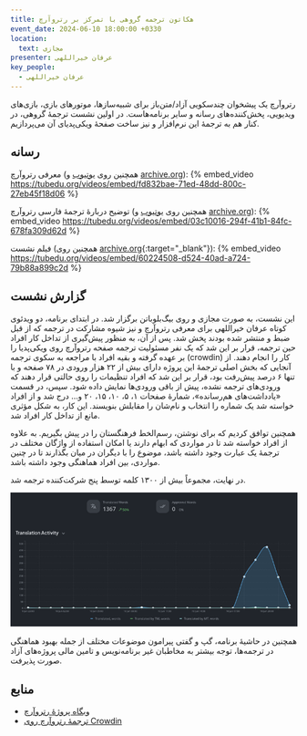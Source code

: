 ```yaml
---
title: هکاتون ترجمه گروهی با تمرکز بر رتروآرچ
event_date: 2024-06-10 18:00:00 +0330
location:
  text: مجازی
presenter: عرفان خیراللهی
key_people:
  - عرفان خیراللهی
---
```


رتروآرچ یک پیشخوان چندسکویی آزاد/متن‌باز برای شبیه‌سازها، موتورهای بازی، بازی‌های ویدیویی، پخش‌کننده‌های رسانه و سایر برنامه‌هاست. در اولین نشست ترجمهٔ گروهی، در کنار هم به ترجمهٔ این نرم‌افزار و نیز ساخت صفحهٔ ویکی‌پدیای آن می‌پردازیم.

## رسانه

معرفی رتروآرچ (همچنین روی [یوتیوب](https://www.youtube.com/watch?v=l7zoDgBi6R8) و [archive.org](https://archive.org/download/retroarch_intro_fa/retroarch_intro_h264_mono.mp4)):
{% embed_video https://tubedu.org/videos/embed/fd832bae-71ed-48dd-800c-27eb45f18d06 %}

توضیح دربارهٔ ترجمهٔ فارسی رتروآرچ (همچنین روی [یوتیوب](https://www.youtube.com/watch?v=UrMiJshKl-g) و [archive.org](https://archive.org/download/retroarch_intro_fa/retroarch_fa_h264_mono.mp4)):
{% embed_video https://tubedu.org/videos/embed/03c10016-294f-41b1-84fc-678fa309d62d %}

فیلم نشست (همچنین روی [archive.org](https://archive.org/details/dona-05-retroarch){:target="_blank"}):
{% embed_video https://tubedu.org/videos/embed/60224508-d524-40ad-a724-79b88a899c2d %}


## گزارش نشست

این نشست، به صورت مجازی و روی بیگ‌بلوباتن برگزار شد.
در ابتدای برنامه، دو ویدئوی کوتاه عرفان خیراللهی برای معرفی رتروآرچ و نیز شیوه مشارکت در ترجمه که از قبل ضبط و منتشر شده بودند پخش شد.
پس از آن، به منظور پیش‌گیری از تداخل کار افراد حین ترجمه، قرار بر این شد که یک نفر مسئولیت ترجمه صفحه رتروآرچ روی ویکی‌پدیا را بر عهده گرفته و بقیه افراد با مراجعه به سکوی ترجمه (crowdin) کار را انجام دهند.
از آنجایی که بخش اصلی ترجمهٔ این پروژه دارای بیش از ۲۲ هزار ورودی در ۷۸ صفحه و با تنها ۶ درصد پیش‌رفت بود، قرار بر این شد که افراد تنظیمات را روی حالتی قرار دهند که ورودی‌های ترجمه نشده، پیش از باقی ورودی‌ها نمایش داده شود.
سپس، در قسمت «یادداشت‌های هم‌رسانده»، شمارهٔ صفحات ۱، ۵، ۱۰، ۱۵، ۲۰ و... درج شد و از افراد خواسته شد یک شماره را انتخاب و نام‌شان را مقابلش بنویسند.
این کار، به شکل مؤثری مانع از تداخل کار افراد شد.

همچنین توافق کردیم که برای نوشتن، رسم‌الخط فرهنگستان را در پیش بگیریم. به علاوه از افراد خواسته شد تا در مواردی که ابهام دارند یا امکان استفاده از واژگان مختلف در ترجمهٔ یک عبارت وجود داشته باشد، موضوع را با دیگران در میان بگذارند تا در چنین مواردی، بین افراد هماهنگی وجود داشته باشد.

در نهایت، مجموعاً بیش از ۱۳۰۰ کلمه توسط پنج شرکت‌کننده ترجمه شد.

![گزارش ترجمه رتروآرچ](/assets/img/event-5_retroarch-translation-state.png)

همچنین در حاشیهٔ برنامه، گپ و گفتی پیرامون موضوعات مختلف از جمله بهبود هماهنگی در ترجمه‌ها، توجه بیشتر به مخاطبان غیر برنامه‌نویس و تامین مالی پروژه‌های آزاد صورت پذیرفت.

## منابع

- [وبگاه پروژهٔ رتروآرچ](https://www.retroarch.com/)
- [ترجمهٔ رتروآرچ روی Crowdin](https://crowdin.com/project/retroarch/fa)
